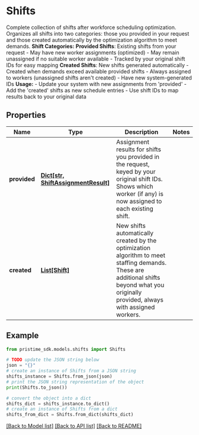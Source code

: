 # Shifts

Complete collection of shifts after workforce scheduling optimization.  Organizes all shifts into two categories: those you provided in your request and those created automatically by the optimization algorithm to meet demands.  **Shift Categories:**  **Provided Shifts**: Existing shifts from your request - May have new worker assignments (optimized) - May remain unassigned if no suitable worker available - Tracked by your original shift IDs for easy mapping  **Created Shifts**: New shifts generated automatically - Created when demands exceed available provided shifts - Always assigned to workers (unassigned shifts aren't created) - Have new system-generated IDs  **Usage:** - Update your system with new assignments from 'provided' - Add the 'created' shifts as new schedule entries - Use shift IDs to map results back to your original data

## Properties

Name | Type | Description | Notes
------------ | ------------- | ------------- | -------------
**provided** | [**Dict[str, ShiftAssignmentResult]**](ShiftAssignmentResult.md) | Assignment results for shifts you provided in the request, keyed by your original shift IDs. Shows which worker (if any) is now assigned to each existing shift. | 
**created** | [**List[Shift]**](Shift.md) | New shifts automatically created by the optimization algorithm to meet staffing demands. These are additional shifts beyond what you originally provided, always with assigned workers. | 

## Example

```python
from pristime_sdk.models.shifts import Shifts

# TODO update the JSON string below
json = "{}"
# create an instance of Shifts from a JSON string
shifts_instance = Shifts.from_json(json)
# print the JSON string representation of the object
print(Shifts.to_json())

# convert the object into a dict
shifts_dict = shifts_instance.to_dict()
# create an instance of Shifts from a dict
shifts_from_dict = Shifts.from_dict(shifts_dict)
```
[[Back to Model list]](../README.md#documentation-for-models) [[Back to API list]](../README.md#documentation-for-api-endpoints) [[Back to README]](../README.md)


